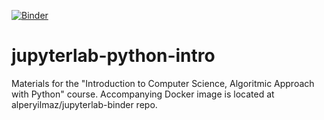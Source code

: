 [![Binder](https://mybinder.org/badge_logo.svg)](https://mybinder.org/v2/gh/alperyilmaz/jupyterlab-python-intro/master?urlpath=lab/tree/index.ipynb)

# jupyterlab-python-intro

Materials for the "Introduction to Computer Science, Algoritmic Approach with Python" course. Accompanying Docker image is located at alperyilmaz/jupyterlab-binder repo.  
